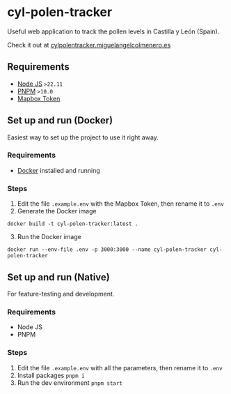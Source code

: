 # cyl-polen-tracker

Useful web application to track the pollen levels in Castilla y León (Spain).

Check it out at [cylpolentracker.miguelangelcolmenero.es](cylpolentracker.miguelangelcolmenero.es)

## Requirements

- [Node JS](https://nodejs.org/en) `>22.11`
- [PNPM](https://pnpm.io/installation) `>10.0`
- [Mapbox Token](https://docs.mapbox.com/help/dive-deeper/access-tokens/)

## Set up and run (Docker)

Easiest way to set up the project to use it right away.

### Requirements

- [Docker](https://www.docker.com/) installed and running

### Steps

1. Edit the file `.example.env` with the Mapbox Token, then rename it to `.env`
2. Generate the Docker image

```
docker build -t cyl-polen-tracker:latest .
```

3. Run the Docker image

```
docker run --env-file .env -p 3000:3000 --name cyl-polen-tracker cyl-polen-tracker
```

## Set up and run (Native)

For feature-testing and development.

### Requirements

- Node JS
- PNPM

### Steps

1. Edit the file `.example.env` with all the parameters, then rename it to `.env`
2. Install packages `pnpm i`
3. Run the dev environment `pnpm start`
